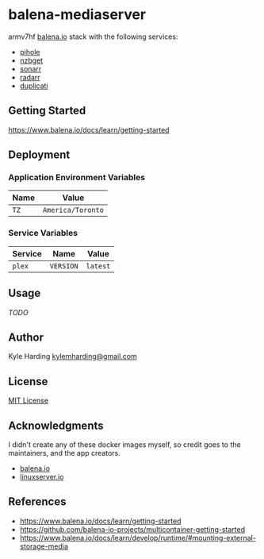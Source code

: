 # balena-mediaserver

armv7hf [balena.io](https://www.balena.io/) stack with the following services:
* [pihole](https://hub.docker.com/r/lsioarmhf/plex)
* [nzbget](https://hub.docker.com/r/lsioarmhf/nzbget)
* [sonarr](https://hub.docker.com/r/lsioarmhf/sonarr)
* [radarr](https://hub.docker.com/r/lsioarmhf/radarr)
* [duplicati](https://hub.docker.com/r/lsioarmhf/duplicati)

## Getting Started

https://www.balena.io/docs/learn/getting-started

## Deployment

### Application Environment Variables

|Name|Value|
|---|---|
|`TZ`|`America/Toronto`|

### Service Variables

|Service|Name|Value|
|---|---|---|
|`plex`|`VERSION`|`latest`|

## Usage

_TODO_

## Author

Kyle Harding <kylemharding@gmail.com>

## License

[MIT License](./LICENSE)

## Acknowledgments

I didn't create any of these docker images myself, so credit goes to the
maintainers, and the app creators.

* [balena.io](https://www.balena.io/)
* [linuxserver.io](https://linuxserver.io/)

## References

* https://www.balena.io/docs/learn/getting-started
* https://github.com/balena-io-projects/multicontainer-getting-started
* https://www.balena.io/docs/learn/develop/runtime/#mounting-external-storage-media



